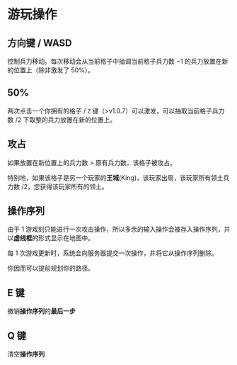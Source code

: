 # 游玩操作

## 方向键 / WASD

控制兵力移动。每次移动会从当前格子中抽调当前格子兵力数 $-1$ 的兵力放置在新的位置上（除非激发了 50%）。

## 50%

两次点击一个你拥有的格子 / `Z` 键（>v1.0.7）可以激发，可以抽取当前格子兵力数 $/2$ 下取整的兵力放置在新的位置上。

## 攻占

如果放置在新位置上的兵力数 > 原有兵力数，该格子被攻占。

特别地，如果该格子是另一个玩家的**王城**(King)，该玩家出局，该玩家所有领土兵力数 $/2$，您获得该玩家所有的领土。

## 操作序列

由于 1 游戏刻只能进行一次攻击操作，所以多余的输入操作会被存入操作序列，并以**虚线框**的形式显示在地图中。

每 1 次游戏更新时，系统会向服务器提交一次操作，并将它从操作序列删除。

你因而可以提前规划你的路径。

## E 键

撤销**操作序列**的**最后一步**

## Q 键

清空**操作序列**
